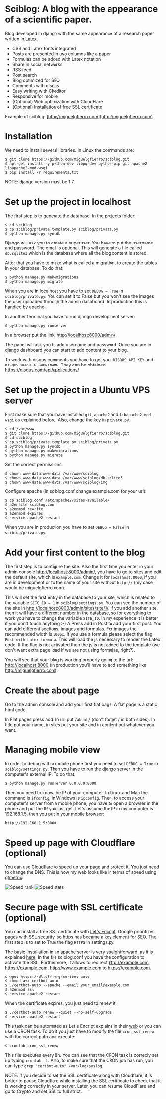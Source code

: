 Sciblog: A blog with the appearance of a scientific paper.
==================

Blog developed in django with the same appearance of a research paper written in [Latex](https://en.wikipedia.org/wiki/LaTeX).

* CSS and Latex fonts integrated
* Posts are presented in two columns like a paper
* Formulas can be added with Latex notation 
* Share in social networks
* RSS feed
* Post search 
* Blog optimized for SEO
* Comments with disqus
* Easy writing with Ckeditor
* Responsive for mobile
* (Optional) Web optimization with CloudFlare
* (Optional) Installation of free SSL certificate

Example of sciblog: [http://miguelgfierro.com](http://miguelgfierro.com)

Installation
==================

We need to install several libraries. In Linux the commands are:

	$ git clone https://github.com/miguelgfierro/sciblog.git
	$ apt-get install -y python-dev libpq-dev python-pip git apache2 libapache2-mod-wsgi
	$ pip install -r requirements.txt 

NOTE: django version must be 1.7. 

Set up the project in localhost
==================================================
The first step is to generate the database. In the projects folder:
  
  	$ cd sciblog
	$ cp sciblog/private.template.py sciblog/private.py
	$ python manage.py syncdb  
	
Django will ask you to create a superuser. You have to put the username and password. The email is optional. 
This will generate a file called `db.sqlite3` which is the database where all the blog content is stored.

After that you have to make what is called a migration, to create the tables in your database. To do that:
	
	$ python manage.py makemigrations
	$ python manage.py migrate

When you are in localhost you have to set `DEBUG = True` in `sciblog/private.py`. You can set it to False but you won't see the images the user uploaded through the admin dashboard. In production this is handled by apache.

In another terminal you have to run django development server:

	$ python manage.py runserver  
	
In a browser put the link: [http://localhost:8000/admin/](http://localhost:8000/admin/)

The panel will ask you to add username and password. Once you are in django dashboard you can start to add content to
your blog.

To work with disqus comments you have to get your `DISQUS_API_KEY` and `DISQUS_WEBSITE_SHORTNAME`. They can be obtained https://disqus.com/api/applications/ 

Set up the project in a Ubuntu VPS server
==================================================

First make sure that you have installed `git`, `apache2` and `libapache2-mod-wsgi` as explained before. Also, change the key in `private.py`.

	$ cd /var/www
	$ git clone https://github.com/miguelgfierro/sciblog.git
	$ cd sciblog
	$ cp sciblog/private.template.py sciblog/private.py
	$ python manage.py syncdb
	$ python manage.py makemigrations
	$ python manage.py migrate

Set the correct permissions:

	$ chown www-data:www-data /var/www/sciblog
	$ chown www-data:www-data /var/www/sciblog/db.sqlite3
	$ chown www-data:www-data /var/www/sciblog/img	

Configure apache (in sciblog.conf change example.com for your url):

	$ cp sciblog.conf /etc/apache2/sites-available/
	$ a2ensite sciblog.conf
	$ a2enmod rewrite
	$ a2enmod expires
	$ service apache2 restart

When you are in production you have to set `DEBUG = False` in `sciblog/private.py`.
	
Add your first content to the blog
==================================================

The first step is to configure the site. Also the first time you enter in your admin console [http://localhost:8000/admin/](http://localhost:8000/admin/),  you have to go to sites and edit the default site, which is `example.com`. Change it for `localhost:8000`, if you are in development or to the name of your site without `http://` (my case would be miguelgfierro.com).

This will set the first entry in the database to your site, which is related to the variable `SITE_ID = 1` in `sciblog/settings.py`. You can see the number of the site in [http://localhost:8000/admin/sites/site/1/](http://localhost:8000/admin/sites/site/1/). If you add another site, then it will have a different number in the database, so for everything to work you have to change the variable `SITE_ID`. In my experience it is better if you don't touch anything :-)
A
Press add in Post to add your first post. You can add different sections, images and formulas. For images the recommended width is `300px`. If you use a formula please select the flag `Post with Latex formula`. This will load the js necessary to render the Latex code. If the flag is not activated then the js is not added to the template (we don't want extra page load if we are not using formulas, right?).

You will see that your blog is working properly going to the url: [http://localhost:8000](http://localhost:8000) (in production you'll have to add something like http://miguelgfierro.com).


Create the about page
==================================================

Go to the admin console and add your first flat page. A flat page is a static html code. 
 
In Flat pages press add. In url put `/about/` (don't forget / in both sides). In title put your name, in sites put your site and in content put whatever you want. 


Managing mobile view
==================================================
In order to debug with a mobile phone first you need to set `DEBUG = True` in `sciblog/settings.py`. Then you have to run the django server in the computer's external IP. To do that:

	$ python manage.py runserver 0.0.0.0:8000
	 
Then you need to know the IP of your computer. In Linux and Mac the command is `ifconfig`, in Windows is `ipconfig`. Then, to access your computer's server from a mobile phone, you have to open a browser in the phone and put the IP you just get. Let's assume the IP in my computer is 192.168.1.5, then you put in your mobile browser:
	 
	http://192.168.1.5:8000 


Speed up page with Cloudflare (optional)
==================================================

You can use [Cloudflare](https://www.cloudflare.com/) to speed up your page and protect it. You just need to change the DNS. This is how my web looks like in terms of speed using [gtmetrix](https://gtmetrix.com):

![Speed rank](img/pagespeed1.png "Performance scores")
![Speed stats](img/pagespeed2.png "Page details")
 
Secure page with SSL certificate (optional)
==================================================

You can install a free SSL certificate with [Let's Encript](https://letsencrypt.org/). Google prioritizes pages with [SSL security](http://googlewebmastercentral.blogspot.be/2014/08/https-as-ranking-signal.html), so https has became a key element for SEO. The first step is to set to True the flag `HTTPS` in settings.py. 

The basic installation in an apache server is very straightforward, as it is explained [here](https://letsencrypt.org/getting-started/). In the file sciblog.conf you have the configuration to activate the SSL. Furthermore, it allows to redirect http://example.com, https://example.com, http://www.example.com to https://example.com. 

	$ wget https://dl.eff.org/certbot-auto
	$ chmod a+x certbot-auto
	$ ./certbot-auto --apache --email your_email@example.com
	$ a2enmod ssl
	$ service apache2 restart
    
When the certificate expires, you just need to renew it. 
    
	$ ./certbot-auto renew --quiet --no-self-upgrade
	$ service apache2 restart
	
This task can be automated as Let's Encript explains in their [web](https://letsencrypt.org/getting-started/) or you can use a CRON task. To do it you just have to modify the file `cron_ssl_renew` with the correct path and execute:

	$ crontab cron_ssl_renew

This file executes every 8h. You can see that the CRON task is correcly set up typing `crontab -l`. Also, to make sure that the CRON job has run, you can type `grep "certbot-auto" /var/log/syslog`.

NOTE: if you decide to set the SSL certificate along with Cloudflare, it is better to pause Cloudflare while installing the SSL certificate to check that it is working correctly in your server. Later, you can resume CloudFlare and go to Crypto and set SSL to full strict.
 
